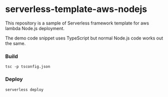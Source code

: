 # serverless-template-aws-nodejs

This repository is a sample of Serverless framework template for aws lambda Node.js deployment.

The demo code snippet uses TypeScript but normal Node.js code works out the same.



### Build

`tsc -p tsconfig.json`



### Deploy

`serverless deploy`